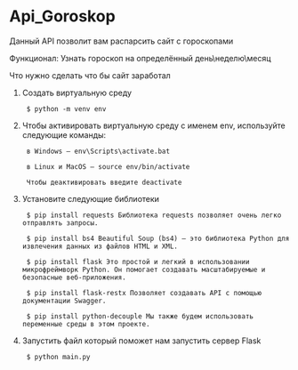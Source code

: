 # Api_Goroskop
Данный API позволит вам распарсить сайт с гороскопами

Функционал: Узнать гороскоп на определённый день\неделю\месяц


Что нужно сделать что бы сайт заработал
1. Создать виртуальную среду 

        $ python -m venv env

2. Чтобы активировать виртуальную среду с именем env, используйте следующие команды:

        в Windows — env\Scripts\activate.bat

        в Linux и MacOS — source env/bin/activate

        Чтобы деактивировать введите deactivate

3. Установите следующие библиотеки

        $ pip install requests Библиотека requests позволяет очень легко отправлять запросы.

        $ pip install bs4 Beautiful Soup (bs4) – это библиотека Python для извлечения данных из файлов HTML и XML.

        $ pip install flask Это простой и легкий в использовании микрофреймворк Python. Он помогает создавать масштабируемые и безопасные веб-приложения.

        $ pip install flask-restx Позволяет создавать API с помощью документации Swagger.

        $ pip install python-decouple Мы также будем использовать переменные среды в этом проекте.

4. Запустить файл который поможет нам запустить сервер Flask

        $ python main.py   
